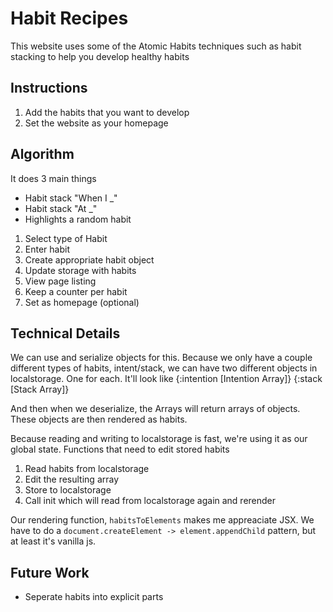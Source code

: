 # Habit Recipes
This website uses some of the Atomic Habits techniques such as habit stacking to help you develop healthy habits

## Instructions
1. Add the habits that you want to develop
2. Set the website as your homepage

## Algorithm
It does 3 main things
- Habit stack "When I _"
- Habit stack "At _"
- Highlights a random habit

1. Select type of Habit
2. Enter habit
3. Create appropriate habit object 
4. Update storage with habits
5. View page listing
6. Keep a counter per habit
7. Set as homepage (optional)

## Technical Details
We can use and serialize objects for this. Because we only have a couple different types of habits, intent/stack, we can have two different objects in localstorage. One for each. 
It'll look like
{:intention [Intention Array]}
{:stack [Stack Array]}

And then when we deserialize, the Arrays will return arrays of objects. 
These objects are then rendered as habits.

Because reading and writing to localstorage is fast, we're using it as our global state. Functions that need to edit stored habits 
1. Read habits from localstorage
2. Edit the resulting array
3. Store to localstorage
4. Call init which will read from localstorage again and rerender

Our rendering function, `habitsToElements` makes me appreaciate JSX. We have to do a `document.createElement -> element.appendChild` pattern, but at least it's vanilla js.


## Future Work
- Seperate habits into explicit parts